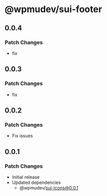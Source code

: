 # @wpmudev/sui-footer

## 0.0.4

### Patch Changes

- fix

## 0.0.3

### Patch Changes

- fix

## 0.0.2

### Patch Changes

- Fix issues

## 0.0.1

### Patch Changes

- Initial release
- Updated dependencies
  - @wpmudev/sui-icons@0.0.1
